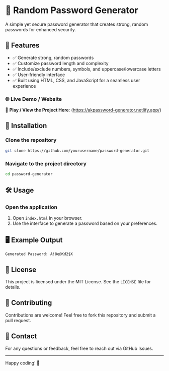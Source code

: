 
# 🔐 Random Password Generator

A simple yet secure password generator that creates strong, random passwords for enhanced security.

## 📌 Features
- ✅ Generate strong, random passwords
- ✅ Customize password length and complexity
- ✅ Include/exclude numbers, symbols, and uppercase/lowercase letters
- ✅ User-friendly interface
- ✅ Built using HTML, CSS, and JavaScript for a seamless user experience

### 🌐 Live Demo / Website

🔗 **Play / View the Project Here**: (https://akpassword-generator.netlify.app/)


## 🚀 Installation
### Clone the repository
```bash
git clone https://github.com/yourusername/password-generator.git
```
### Navigate to the project directory
```bash
cd password-generator
```

## 🛠️ Usage
### Open the application
1. Open `index.html` in your browser.
2. Use the interface to generate a password based on your preferences.

## 🖥️ Example Output
```
Generated Password: A!8e@Kd2$X
```

## 📜 License
This project is licensed under the MIT License. See the `LICENSE` file for details.

## 🤝 Contributing
Contributions are welcome! Feel free to fork this repository and submit a pull request.

## 📧 Contact
For any questions or feedback, feel free to reach out via GitHub Issues.

---
Happy coding! 🎉

